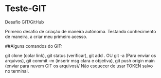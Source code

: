 # Teste-GIT
Desafio GIT/GitHub 

Primeiro desafio de criação de maneira autônoma. Testando conhecimento de maneira, a criar meu primeiro acesso.

##Alguns comandos do GIT: 

git clone (colar link), 
git status (verificar), 
git add . OU git -a (Para enviar os arquivos), 
git commit -m (inserir msg clara e objetiva), 
git push origin main (enviar para nuvem GIT os arquivos)/ Não esquecer de usar TOKEN salvo no terminal.
